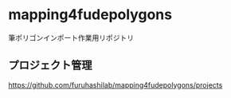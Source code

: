 # mapping4fudepolygons
筆ポリゴンインポート作業用リポジトリ

## プロジェクト管理
https://github.com/furuhashilab/mapping4fudepolygons/projects

